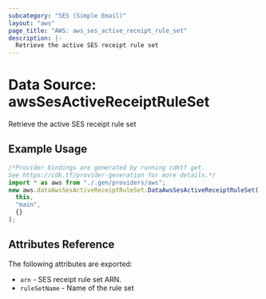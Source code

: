```yaml
---
subcategory: "SES (Simple Email)"
layout: "aws"
page_title: "AWS: aws_ses_active_receipt_rule_set"
description: |-
  Retrieve the active SES receipt rule set
---
```


# Data Source: awsSesActiveReceiptRuleSet

Retrieve the active SES receipt rule set

## Example Usage

```typescript
/*Provider bindings are generated by running cdktf get.
See https://cdk.tf/provider-generation for more details.*/
import * as aws from "./.gen/providers/aws";
new aws.dataAwsSesActiveReceiptRuleSet.DataAwsSesActiveReceiptRuleSet(
  this,
  "main",
  {}
);

```

## Attributes Reference

The following attributes are exported:

* `arn` - SES receipt rule set ARN.
* `ruleSetName` - Name of the rule set
